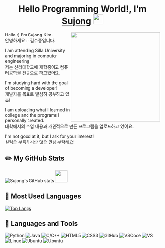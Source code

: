 <h1 align="center">Hello Programming World!, I'm <a href="https://www.blackcater.win/" target="_blank">Sujong</a> <img
src="https://github.com/blackcater/blackcater/raw/main/images/Hi.gif" height="32" /></h1>
<a href="#"><img align="right" src="https://github.com/blackcater/blackcater/raw/main/images/banner.gif" width="290 " height="290" /></a>
<p>Hello :) I'm Sujong Kim.<br>
안녕하세요 :) 김수종입니다.</p> 
<p>I am attending Silla University and majoring in computer engineering<br>
저는 신라대학교에 재학중이고 컴퓨터공학을 전공으로 하고있어요.</p>


<p>I'm studying hard with the goal of becoming a developer!<br>
개발자를 목표로 열심히 공부하고 있죠!</p>


<p>I am uploading what I learned in college and the programs I personally created.<br>
대학에서의 수업 내용과 개인적으로 만든 프로그램을 업로드하고 있어요.</p>


<p>I'm not good at it, but I ask for your interest!<br>
실력은 부족하지만 많은 관심 부탁해요!</p>

## ✏️ My GitHub Stats
![Sujong's GitHub stats](https://github-readme-stats.vercel.app/api?username=rlatnwhd&show_icons=true&theme=default) <img align="left-top" src="https://raw.githubusercontent.com/innng/innng/master/assets/kyubey.gif" height="40" />

## 📝 Most Used Languages
[![Top Langs](https://github-readme-stats.vercel.app/api/top-langs/?username=rlatnwhd&layout=compact&theme=default&langs_count=8)](https://github.com/anuraghazra/github-readme-stats)

## 📝 Languages and Tools
![Python](https://img.shields.io/badge/-Python-black?style=flat-square&logo=Python)
![Java](https://img.shields.io/badge/-java-E34A86?style=flat-square&logo=java)
![C/C++](https://img.shields.io/badge/-C/C++-00599C?style=flat-square&logo=c)
![HTML5](https://img.shields.io/badge/-HTML5-E34F26?style=flat-square&logo=html5&logoColor=white)
![CSS3](https://img.shields.io/badge/-CSS3-1572B6?style=flat-square&logo=css3)
![GitHub](https://img.shields.io/badge/-GitHub-181717?style=flat-square&logo=github)
![VSCode](https://img.shields.io/badge/-VSCode-007ACC?style=flat-square&logo=visual-studio-code)
![VS](https://img.shields.io/badge/-Visual%20Studio-purple?style=flat-square&logo=visual-studio)
![Linux](https://img.shields.io/badge/-Linux-yellow?style=flat-square&logo=Linux)
![Ubuntu](https://img.shields.io/badge/-ubuntu-orange?style=flat-square&logo=ubuntu)
![Ubuntu](https://img.shields.io/badge/-ubuntu-orange?style=flat-square&logo=dev-c/c++)

